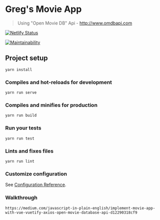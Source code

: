 # Greg's Movie App

> Using "Open Movie DB" Api - http://www.omdbapi.com

[![Netlify Status](https://api.netlify.com/api/v1/badges/705bfab9-710b-4d4c-9fc3-f9839eb60fa7/deploy-status)](https://app.netlify.com/sites/open-movie-db/deploys)

[![Maintainability](https://api.codeclimate.com/v1/badges/3746f61cecce98a1fe84/maintainability)](https://codeclimate.com/github/GregJacobs82/movie-app/maintainability)

## Project setup

```
yarn install
```

### Compiles and hot-reloads for development

```
yarn run serve
```

### Compiles and minifies for production

```
yarn run build
```

### Run your tests

```
yarn run test
```

### Lints and fixes files

```
yarn run lint
```

### Customize configuration

See [Configuration Reference](https://cli.vuejs.org/config/).

### Walkthrough

```
https://medium.com/javascript-in-plain-english/implement-movie-app-with-vue-vuetify-axios-open-movie-database-api-d12290318cf9
```
